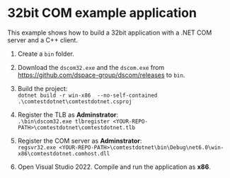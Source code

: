 # 32bit COM example application

This example shows how to build a 32bit application with a .NET COM server and a C++ client.

1. Create a `bin` folder.

2. Download the `dscom32.exe` and the `dscom.exe` from <https://github.com/dspace-group/dscom/releases> to `bin`.

3. Build the project:  
   `dotnet build -r win-x86  --no-self-contained .\comtestdotnet\comtestdotnet.csproj`

4.  Register the TLB as **Adminstrator**:  
    `.\bin\dscom32.exe tlbregister <YOUR-REPO-PATH>\comtestdotnet\comtestdotnet.tlb`

5. Register the COM server as **Adminstrator**:  
 `regsvr32.exe <YOUR-REPO-PATH>\comtestdotnet\bin\Debug\net6.0\win-x86\comtestdotnet.comhost.dll
`

6. Open Visual Studio 2022. Compile and run the application as **x86**.



